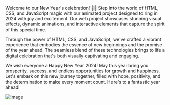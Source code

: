 Welcome to our New Year's celebration! 🎉✨ Step into the world of HTML, CSS, and JavaScript magic with our animated project designed to ring in 2024 with joy and excitement. Our web project showcases stunning visual effects, dynamic animations, and interactive elements that capture the spirit of this special time.

Through the power of HTML, CSS, and JavaScript, we've crafted a vibrant experience that embodies the essence of new beginnings and the promise of the year ahead. The seamless blend of these technologies brings to life a digital celebration that's both visually captivating and engaging.

We wish everyone a Happy New Year 2024! May this year bring you prosperity, success, and endless opportunities for growth and happiness. Let's embark on this new journey together, filled with hope, positivity, and the determination to make every moment count. Here's to a fantastic year ahead!

![image](https://github.com/Shreyapatil9530/New-Year-Project/assets/155437721/3476cf35-8820-4ecc-a190-da72e04d4486)


